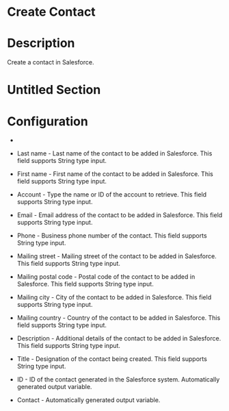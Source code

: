 ﻿# Create Contact

# Description

Create a contact in Salesforce.

# Untitled Section

# Configuration

* 
* Last name - Last name of the contact to be added in Salesforce. This field supports String type input.
* First name - First name of the contact to be added in Salesforce. This field supports String type input.
* Account - Type the name or ID of the account to retrieve. This field supports String type input.
* Email - Email address of the contact to be added in Salesforce. This field supports String type input.
* Phone - Business phone number of the contact. This field supports String type input.







* Mailing street - Mailing street of the contact to be added in Salesforce. This field supports String type input.
* Mailing postal code - Postal code of the contact to be added in Salesforce. This field supports String type input.
* Mailing city - City of the contact to be added in Salesforce. This field supports String type input.
* Mailing country - Country of the contact to be added in Salesforce. This field supports String type input.
* Description - Additional details of the contact to be added in Salesforce. This field supports String type input.
* Title - Designation of the contact being created. This field supports String type input.



* ID - ID of the contact generated in the Salesforce system. Automatically generated output variable.
* Contact - Automatically generated output variable.
